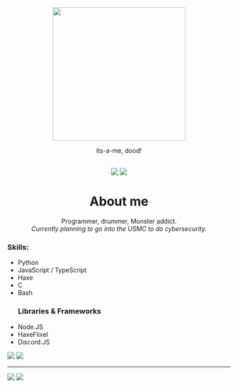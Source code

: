 <!-- If you're reading this for whatever reason, my name is in some of my code & licenses if you look hard enough ;) -->
<div align="center">
    <img src="https://raw.githubusercontent.com/alansmathew/alansmathew/master/lang.gif" width="300">
    <p>its-a-me, dood!</p><br>
<!--     <a href="./pages/commissions.md"><img src="https://img.shields.io/static/v1?label=Discord Bot Commissions&message=:)&color=green&style=for-the-badge"></a><br> -->
    <a href="https://twitter.com/itsamedood"><img src="https://img.shields.io/badge/-itsamedood-0D1117?logo=twitter&style=for-the-badge"></a>
    <a href="https://twitch.gg/itsamedood"><img src="https://img.shields.io/badge/-itsamedood-0D1117?logo=twitch&style=for-the-badge"></a>
</div>

<div align="center">
    <h1>About me</h1>
    <p>
        Programmer, drummer, Monster addict.<br>
        <i>Currently planning to go into the USMC to do cybersecurity.</i>
    </p>
</div>

<div>
    <h3>Skills:</h3>
    <ul>
        <li>Python</li>
        <li>JavaScript / TypeScript</li>
        <li>Haxe</li>
        <li>C</li>
<!--         <li>COBOL</li> -->
        <li>Bash</li>
        <h3>Libraries & Frameworks</h3>
        <li>Node.JS</li>
        <li>HaxeFlixel</li>
        <li>Discord.JS</li>
<!--         <li>Pycord</li> -->
    </ul>
<!--     <h1>Currently learning:</h1> -->
<!--     <ul> -->
<!--         <li>Rust</li> -->
<!--         <li>C / C++</li> -->
<!--         <li>Kotlin</li> -->
<!--         <li>Ruby</li> -->
<!--         <li>Godot</li> -->
<!--         <li>Unreal Engine</li> -->
<!--     </ul> -->
</div>

<div align="left">
    <a href="https://github.com/anuraghazra/github-readme-stats"><img src="https://github-readme-stats.vercel.app/api?username=itsamedood&show_icons=true&theme=blueberry"></a>
    <a href="https://github.com/anuraghazra/github-readme-stats"><img src="https://github-readme-stats.vercel.app/api/top-langs/?username=itsamedood&layout=compact&theme=blueberry"></a><hr>
    <a href="https://github.com/itsamedood"><img src="https://img.shields.io/github/followers/itsamedood?style=social"></a>
    <a href="https://github.com/itsamedood"><img src="https://img.shields.io/github/stars/itsamedood?affiliations=OWNER%2CCOLLABORATOR&style=social"></a>
</div>
